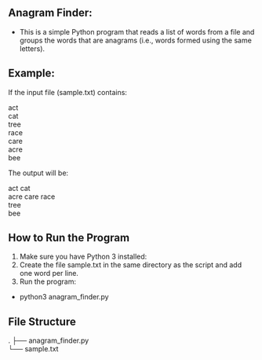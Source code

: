 ## Anagram Finder:
- This is a simple Python program that reads a list of words from a file and groups the words that are anagrams (i.e., words formed using the same letters).

## Example:
If the input file (sample.txt) contains:


act  
cat  
tree  
race  
care  
acre  
bee

The output will be:

act cat  
acre care race  
tree  
bee

## How to Run the Program

1. Make sure you have Python 3 installed:
2. Create the file sample.txt in the same directory as the script and add one word per line.
3. Run the program:
 - python3 anagram_finder.py

## File Structure
.
├── anagram_finder.py     
└── sample.txt
